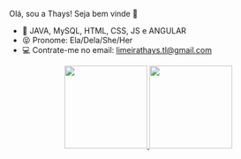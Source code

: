 Olá, sou a Thays! Seja bem vinde 🌈

- 💜 JAVA, MySQL, HTML, CSS, JS e ANGULAR
- 😝 Pronome: Ela/Dela/She/Her
- 💻 Contrate-me no email: limeirathays.tl@gmail.com

<div align="center">
  <a href="https://github.com/thayslimeira">
  <img height="150em" src="https://github-readme-stats.vercel.app/api?username=thayslimeira&show_icons=true&theme=dracula&include_all_commits=true&count_private=true"/>
  <img height="150em" src="https://github-readme-stats.vercel.app/api/top-langs/?username=thayslimeira&layout=compact&langs_count=7&theme=dracula"/>
</div>
